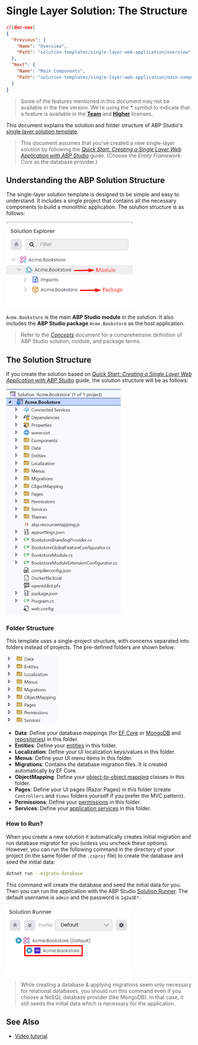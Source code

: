 # Single Layer Solution: The Structure

````json
//[doc-nav]
{
  "Previous": {
    "Name": "Overview",
    "Path": "solution-templates/single-layer-web-application/overview"
  },
  "Next": {
    "Name": "Main Components",
    "Path": "solution-templates/single-layer-web-application/main-components"
  }
}
````

> Some of the features mentioned in this document may not be available in the free version. We're using the **\*** symbol to indicate that a feature is available in the **[Team](https://abp.io/pricing)** and **[Higher](https://abp.io/pricing)** licenses.

This document explains the solution and folder structure of ABP Studio's [single layer solution template](index.md).

> This document assumes that you've created a new single-layer solution by following the *[Quick Start: Creating a Single Layer Web Application with ABP Studio](../../get-started/single-layer-web-application.md)* guide. (Choose the *Entity Framework Core* as the database provider.)

## Understanding the ABP Solution Structure

The single-layer solution template is designed to be simple and easy to understand. It includes a single project that contains all the necessary components to build a monolithic application. The solution structure is as follows:

![single-layer-solution-in-explorer](images/single-layer-solution-in-explorer.png)

`Acme.Bookstore` is the main **ABP Studio module** in the solution. It also includes the **ABP Studio package** `Acme.Bookstore` as the host application.

> Refer to the *[Concepts](../../studio/concepts.md)* document for a comprehensive definition of ABP Studio solution, module, and package terms.

## The Solution Structure

If you create the solution based on *[Quick Start: Creating a Single Layer Web Application with ABP Studio](../../get-started/single-layer-web-application.md)* guide, the solution structure will be as follows:

![single-layer-solution-in-visual-studio](images/single-layer-solution-in-visual-studio.png)

### Folder Structure

This template uses a single-project structure, with concerns separated into folders instead of projects. The pre-defined folders are shown below:

![single-layer-solution-folders](images/single-layer-solution-folders.png)

* **Data**: Define your database mappings (for [EF Core](../../framework/data/entity-framework-core) or [MongoDB](../../framework/data/mongodb) and [repositories](../../framework/architecture/domain-driven-design/repositories.md)) in this folder.
* **Entities**: Define your [entities](../../framework/architecture/domain-driven-design/entities.md) in this folder.
* **Localization**: Define your UI localization keys/values in this folder.
* **Menus**: Define your UI menu items in this folder.
* **Migrations**: Contains the database migration files. It is created automatically by EF Core.
* **ObjectMapping**: Define your [object-to-object mapping](../../framework/infrastructure/object-to-object-mapping.md) classes in this folder.
* **Pages**: Define your UI pages (Razor Pages) in this folder (create `Controllers` and `Views` folders yourself if you prefer the MVC pattern).
* **Permissions**: Define your [permissions](../../framework/fundamentals/authorization.md) in this folder.
* **Services**: Define your [application services](../../framework/architecture/domain-driven-design/application-services.md) in this folder.

### How to Run?

When you create a new solution it automatically creates initial migration and run database migrator for you (unless you uncheck these options). However, you can run the following command in the directory of your project (in the same folder of the `.csproj` file) to create the database and seed the initial data:

```bash
dotnet run --migrate-database
```

This command will create the database and seed the initial data for you. Then you can run the application with the ABP Studio [Solution Runner](../../studio/running-applications.md). The default username is `admin` and the password is `1q2w3E*`.

![solution-runner](images/solution-runner.png)

> While creating a database & applying migrations seem only necessary for relational databases, you should run this command even if you choose a NoSQL database provider (like MongoDB). In that case, it still seeds the initial data which is necessary for the application.

## See Also

* [Video tutorial](https://abp.io/video-courses/essentials/app-template)